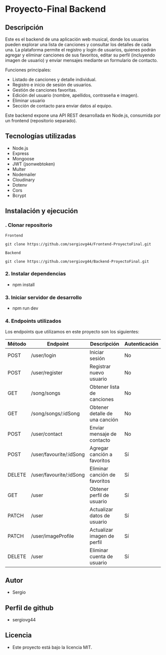 # Proyecto-Final Backend

## Descripción

Este es el backend de una aplicación web musical, donde los usuarios pueden explorar una
lista de canciones y consultar los detalles de cada una. La plataforma permite el registro
y login de usuarios, quienes podrán agregar y eliminar canciones de sus favoritos,
editar su perfil (incluyendo imagen de usuario) y enviar mensajes mediante un formulario de contacto.

Funciones principales:

- Listado de canciones y detalle individual.
- Registro e inicio de sesión de usuarios.
- Gestión de canciones favoritas.
- Edición del usuario (nombre, apellidos, contraseña e imagen).
- Eliminar usuario
- Sección de contacto para enviar datos al equipo.

Este backend expone una API REST desarrollada en Node.js, consumida por un frontend (repositorio separado).

##  Tecnologías utilizadas

- Node.js
- Express
- Mongoose
- JWT (jsonwebtoken)
- Multer
- Nodemailer
- Cloudinary
- Dotenv
- Cors
- Bcrypt

##  Instalación y ejecución

### . Clonar repositorio

```
Frontend

git clone https://github.com/sergiovg44/Frontend-ProyectoFinal.git

Backend

git clone https://github.com/sergiovg44/Backend-ProyectoFinal.git

```

### 2. Instalar dependencias

- npm install

### 3. Iniciar servidor de desarrollo

- npm run dev

### 4. Endpoints utilizados

Los endpoints que utilizamos en este proyecto son los siguientes:

| Método | Endpoint                         | Descripción                            | Autenticación |
|--------|----------------------------------|----------------------------------------|---------------|
| POST   | /user/login                      | Iniciar sesión                         |  No           |
| POST   | /user/register                   | Registrar nuevo usuario                |  No           |
| GET    | /song/songs                      | Obtener lista de canciones             |  No           |
| GET    | /song/songs/:idSong              | Obtener detalle de una canción         |  No           |
| POST   | /user/contact                    | Enviar mensaje de contacto             |  No           |
| POST   | /user/favourite/:idSong          | Agregar canción a favoritos            |  Sí           |
| DELETE | /user/favourite/:idSong          | Eliminar canción de favoritos          |  Sí           |
| GET    | /user                            | Obtener perfil de usuario              |  Sí           |
| PATCH  | /user                            | Actualizar datos de usuario            |  Sí           |
| PATCH  | /user/imageProfile               | Actualizar imagen de perfil            |  Sí           |
| DELETE | /user                            | Eliminar cuenta de usuario             |  Sí           |


##  Autor

- Sergio

## Perfil de github

- sergiovg44

##  Licencia
- Este proyecto está bajo la licencia MIT.